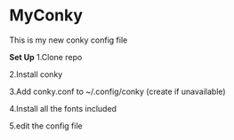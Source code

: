 # MyConky
This is my new conky config file

**Set Up**
1.Clone repo 

2.Install conky

3.Add conky.conf to ~/.config/conky (create if unavailable)

4.Install all the fonts included

5.edit the config file

